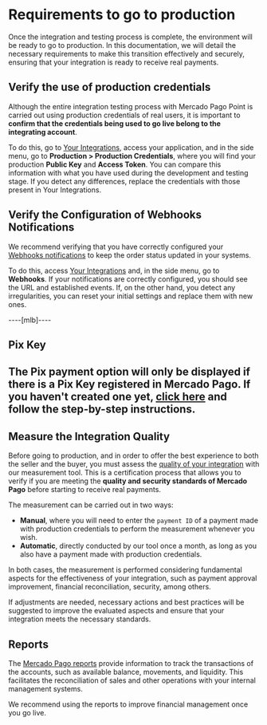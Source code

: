 # Requirements to go to production

Once the integration and testing process is complete, the environment will be ready to go to production. In this documentation, we will detail the necessary requirements to make this transition effectively and securely, ensuring that your integration is ready to receive real payments.

## Verify the use of production credentials

Although the entire integration testing process with Mercado Pago Point is carried out using production credentials of real users, it is important to **confirm that the credentials being used to go live belong to the integrating account**.

To do this, go to [Your Integrations](/developers/panel/app), access your application, and in the side menu, go to **Production > Production Credentials**, where you will find your production **Public Key** and **Access Token**. You can compare this information with what you have used during the development and testing stage. If you detect any differences, replace the credentials with those present in Your Integrations.

## Verify the Configuration of Webhooks Notifications

We recommend verifying that you have correctly configured your [Webhooks notifications](/developers/en/docs/mp-point/additional-content/your-integrations/notifications/webhooks) to keep the order status updated in your systems.

To do this, access [Your Integrations](/developers/panel/app) and, in the side menu, go to **Webhooks**. If your notifications are correctly configured, you should see the URL and established events. If, on the other hand, you detect any irregularities, you can reset your initial settings and replace them with new ones.

----[mlb]----
## Pix Key
The Pix payment option will only be displayed if there is a Pix Key registered in Mercado Pago. If you haven't created one yet, [click here](https://www.youtube.com/watch?v=60tApKYVnkA) and follow the step-by-step instructions.
------------

## Measure the Integration Quality

Before going to production, and in order to offer the best experience to both the seller and the buyer, you must assess the [quality of your integration](/developers/en/docs/mp-point/how-tos/integration-quality) with our measurement tool. This is a certification process that allows you to verify if you are meeting the **quality and security standards of Mercado Pago** before starting to receive real payments. 

The measurement can be carried out in two ways:
* **Manual**, where you will need to enter the `payment ID` of a payment made with production credentials to perform the measurement whenever you wish.
* **Automatic**, directly conducted by our tool once a month, as long as you also have a payment made with production credentials.

In both cases, the measurement is performed considering fundamental aspects for the effectiveness of your integration, such as payment approval improvement, financial reconciliation, security, among others.

If adjustments are needed, necessary actions and best practices will be suggested to improve the evaluated aspects and ensure that your integration meets the necessary standards.

## Reports

The [Mercado Pago reports](/developers/en/docs/mp-point/additional-content/reports/introduction) provide information to track the transactions of the accounts, such as available balance, movements, and liquidity. This facilitates the reconciliation of sales and other operations with your internal management systems.

We recommend using the reports to improve financial management once you go live.